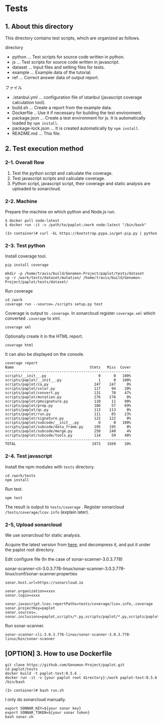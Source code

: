 # Tests

## 1. About this directory

This directory contains test scripts, which are organized as follows.

directory

 - python ... Test scripts for source code written in python.
 - js ... Test scripts for source code written in javascript.
 - dataset ... Input files and setting files for tests.
 - example ... Example data of the tutorial.
 - ref ... Correct answer data of output report.

ファイル

 - .istanbul.yml ... configuration file of istanbul (javascript coverage calculation tool).
 - build.sh ... Create a report from the example data.
 - Dockerfile .. Use it if necessary for building the test environment.
 - package.json ... Create a test environment for js. It is automatically loaded by `npm install`.
 - package-lock.json ... It is created automatically by `npm install`.
 - README.md ... This file.

## 2. Test execution method

### 2-1. Overall flow

1. Test the python script and calculate the coverage.
2. Test javascript scripts and calculate coverage.
3. Python script, javascript script, their coverage and static analysis are uploaded to sonarcloud.

### 2-2. Machine

Prepare the machine on which python and Node.js run.

```
$ docker pull node:latest
$ docker run -it -v /path/to/paplot:/work node:latest "/bin/bash"

(In container)# curl -kL https://bootstrap.pypa.io/get-pip.py | python
```

### 2-3. Test python

Install coverage tool.

```
pip install coverage

mkdir -p /home/travis/build/Genomon-Project/paplot/tests/dataset
cp -r /work/tests/dataset/mutation/ /home/travis/build/Genomon-Project/paplot/tests/dataset/
```

Run coverage

```
cd /work
coverage run --source=./scripts setup.py test
```

Coverage is output to `.coverage`.
In sonarcloud register `coverage.xml` which converted `.coverage` to xml.

```
coverage xml
```

Optionally create it in the HTML report.

```
coverage html
```

It can also be displayed on the console.

```
coverage report
Name                                   Stmts   Miss  Cover
----------------------------------------------------------
scripts/__init__.py                        0      0   100%
scripts/paplot/__init__.py                 1      0   100%
scripts/paplot/ca.py                     247    247     0%
scripts/paplot/color.py                  117     94    20%
scripts/paplot/convert.py                131     70    47%
scripts/paplot/mutation.py               276    276     0%
scripts/paplot/pmsignature.py            110     11    90%
scripts/paplot/prep.py                   186     57    69%
scripts/paplot/qc.py                     113    113     0%
scripts/paplot/run.py                    111     85    23%
scripts/paplot/signature.py              122    122     0%
scripts/paplot/subcode/__init__.py         0      0   100%
scripts/paplot/subcode/data_frame.py     195    195     0%
scripts/paplot/subcode/merge.py          250    240     4%
scripts/paplot/subcode/tools.py          114     59    48%
----------------------------------------------------------
TOTAL                                   1973   1569    20%
```

### 2-4. Test javascript

Install the npm modules with `tests` directory.

```
cd /work/tests
npm install
```

Run test.

```
npm test
```

The result is output to `tests/coverage` .
Register sonarcloud `/tests/coverage/lcov.info` (explain later).

### 2-5, Upload sonarcloud

We use sonarcloud for static analysis.

Acquire the latest version from [here]( https://about.sonarcloud.io/get-started/), and decompress it, and put it under the paplot root directory.

Edit configure file (In the case of sonar-scanner-3.0.3.778)

sonar-scanner-cli-3.0.3.778-linux/sonar-scanner-3.0.3.778-linux/conf/sonar-scanner.properties

```
sonar.host.url=https://sonarcloud.io

sonar.organization=xxxx
sonar.login=xxxx

sonar.javascript.lcov.reportPaths=tests/coverage/lcov.info,.coverage
sonar.projectKey=paplot
sonar.sources=. 
sonar.inclusions=paplot,scripts/*.py,scripts/paplot/*.py,scripts/paplot/subcode/*.py,tests/src/js/*.js,tests/src/html/*.js
```

Run sonar-scanner.

```
sonar-scanner-cli-3.0.3.778-linux/sonar-scanner-3.0.3.778-linux/bin/sonar-scanner
```

## [OPTION] 3. How to use Dockerfile

```
git clone https://github.com/Genomon-Project/paplot.git
cd paplot/tests
docker build -t paplot-test:0.5.6 .
docker run -it -v {your paplot root directory}:/work paplot-test:0.5.6 /bin/bash

(In container)# bash run.sh
```

I only do sonarcloud manually.

```
export SONNAR_KEY=${your sonar key}
export SONNAR_TOKEN=${your sonar token}
bash sonar.sh
```
